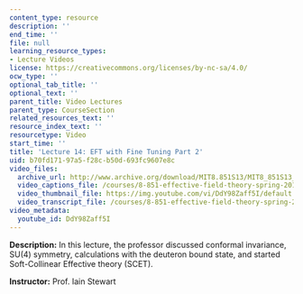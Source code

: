 ```yaml
---
content_type: resource
description: ''
end_time: ''
file: null
learning_resource_types:
- Lecture Videos
license: https://creativecommons.org/licenses/by-nc-sa/4.0/
ocw_type: ''
optional_tab_title: ''
optional_text: ''
parent_title: Video Lectures
parent_type: CourseSection
related_resources_text: ''
resource_index_text: ''
resourcetype: Video
start_time: ''
title: 'Lecture 14: EFT with Fine Tuning Part 2'
uid: b70fd171-97a5-f28c-b50d-693fc9607e8c
video_files:
  archive_url: http://www.archive.org/download/MIT8.851S13/MIT8_851S13_lec14_300k.mp4
  video_captions_file: /courses/8-851-effective-field-theory-spring-2013/a878d4bfbfa456bbb3bf2fa668443552_DdY98Zaff5I.vtt
  video_thumbnail_file: https://img.youtube.com/vi/DdY98Zaff5I/default.jpg
  video_transcript_file: /courses/8-851-effective-field-theory-spring-2013/fd377ab5b8efdf8a5920ea65956455d7_DdY98Zaff5I.pdf
video_metadata:
  youtube_id: DdY98Zaff5I
---
```


**Description:** In this lecture, the professor discussed conformal invariance, SU(4) symmetry, calculations with the deuteron bound state, and started Soft-Collinear Effective theory (SCET).

**Instructor:** Prof. Iain Stewart


